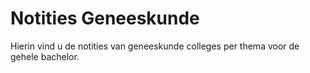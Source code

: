 # Notities Geneeskunde

Hierin vind u de notities van geneeskunde colleges per thema voor de gehele bachelor.

